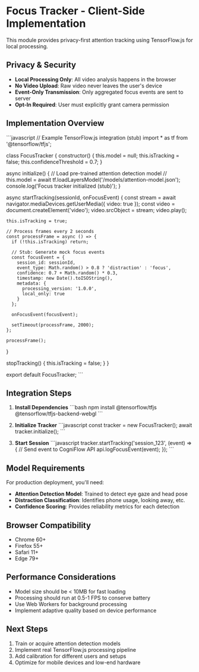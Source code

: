 # Focus Tracker - Client-Side Implementation

This module provides privacy-first attention tracking using TensorFlow.js for local processing.

## Privacy & Security

- **Local Processing Only**: All video analysis happens in the browser
- **No Video Upload**: Raw video never leaves the user's device
- **Event-Only Transmission**: Only aggregated focus events are sent to server
- **Opt-In Required**: User must explicitly grant camera permission

## Implementation Overview

\`\`\`javascript
// Example TensorFlow.js integration (stub)
import * as tf from '@tensorflow/tfjs';

class FocusTracker {
  constructor() {
    this.model = null;
    this.isTracking = false;
    this.confidenceThreshold = 0.7;
  }

  async initialize() {
    // Load pre-trained attention detection model
    // this.model = await tf.loadLayersModel('/models/attention-model.json');
    console.log('Focus tracker initialized (stub)');
  }

  async startTracking(sessionId, onFocusEvent) {
    const stream = await navigator.mediaDevices.getUserMedia({ video: true });
    const video = document.createElement('video');
    video.srcObject = stream;
    video.play();

    this.isTracking = true;
    
    // Process frames every 2 seconds
    const processFrame = async () => {
      if (!this.isTracking) return;
      
      // Stub: Generate mock focus events
      const focusEvent = {
        session_id: sessionId,
        event_type: Math.random() > 0.8 ? 'distraction' : 'focus',
        confidence: 0.7 + Math.random() * 0.3,
        timestamp: new Date().toISOString(),
        metadata: {
          processing_version: '1.0.0',
          local_only: true
        }
      };
      
      onFocusEvent(focusEvent);
      
      setTimeout(processFrame, 2000);
    };
    
    processFrame();
  }

  stopTracking() {
    this.isTracking = false;
  }
}

export default FocusTracker;
\`\`\`

## Integration Steps

1. **Install Dependencies**
   \`\`\`bash
   npm install @tensorflow/tfjs @tensorflow/tfjs-backend-webgl
   \`\`\`

2. **Initialize Tracker**
   \`\`\`javascript
   const tracker = new FocusTracker();
   await tracker.initialize();
   \`\`\`

3. **Start Session**
   \`\`\`javascript
   tracker.startTracking('session_123', (event) => {
     // Send event to CogniFlow API
     api.logFocusEvent(event);
   });
   \`\`\`

## Model Requirements

For production deployment, you'll need:

- **Attention Detection Model**: Trained to detect eye gaze and head pose
- **Distraction Classification**: Identifies phone usage, looking away, etc.
- **Confidence Scoring**: Provides reliability metrics for each detection

## Browser Compatibility

- Chrome 60+
- Firefox 55+
- Safari 11+
- Edge 79+

## Performance Considerations

- Model size should be < 10MB for fast loading
- Processing should run at 0.5-1 FPS to conserve battery
- Use Web Workers for background processing
- Implement adaptive quality based on device performance

## Next Steps

1. Train or acquire attention detection models
2. Implement real TensorFlow.js processing pipeline
3. Add calibration for different users and setups
4. Optimize for mobile devices and low-end hardware
